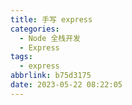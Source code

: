 ```yaml
---
title: 手写 express
categories:
  - Node 全栈开发
  - Express
tags:
  - express
abbrlink: b75d3175
date: 2023-05-22 08:22:05
---
```

